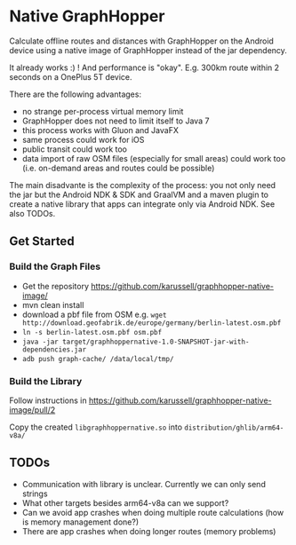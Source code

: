 # Native GraphHopper

Calculate offline routes and distances with GraphHopper on the Android
device using a native image of GraphHopper instead of the jar dependency.

It already works :) ! And performance is "okay". E.g. 300km route within 
2 seconds on a OnePlus 5T device.

There are the following advantages:

 * no strange per-process virtual memory limit
 * GraphHopper does not need to limit itself to Java 7
 * this process works with Gluon and JavaFX
 * same process could work for iOS
 * public transit could work too
 * data import of raw OSM files (especially for small areas) could work too (i.e. on-demand areas and routes could be possible)

The main disadvante is the complexity of the process: you not only need the
jar but the Android NDK & SDK and GraalVM and a maven plugin to create a
native library that apps can integrate only via Android NDK.
See also TODOs.

## Get Started

### Build the Graph Files

 * Get the repository https://github.com/karussell/graphhopper-native-image/
 * mvn clean install
 * download a pbf file from OSM e.g. `wget http://download.geofabrik.de/europe/germany/berlin-latest.osm.pbf`
 * `ln -s berlin-latest.osm.pbf osm.pbf`
 * `java -jar target/graphhoppernative-1.0-SNAPSHOT-jar-with-dependencies.jar`
 * `adb push graph-cache/ /data/local/tmp/`

### Build the Library

Follow instructions in https://github.com/karussell/graphhopper-native-image/pull/2

Copy the created `libgraphhoppernative.so` into `distribution/ghlib/arm64-v8a/`

## TODOs

 * Communication with library is unclear. Currently we can only send strings
 * What other targets besides arm64-v8a can we support?
 * Can we avoid app crashes when doing multiple route calculations (how is memory management done?)
 * There are app crashes when doing longer routes (memory problems)